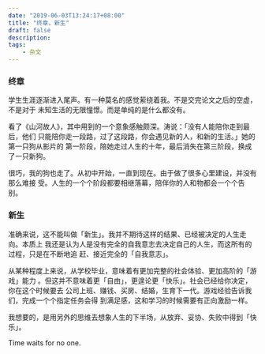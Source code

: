 ```yaml
---
date: "2019-06-03T13:24:17+08:00"
title: "终章，新生"
draft: false
description:
tags:
    - 杂文
---
```


### 终章

学生生涯逐渐进入尾声。有一种莫名的感觉萦绕着我。不是交完论文之后的空虚，不是对于
未知生活的无限憧憬。而是单纯的是什么都没有。

看了《山河故人》，其中用到的一个意象感触颇深。涛说：「没有人能陪你走到最后，他们
只能陪你走一段路，过了这段路，你会遇见新的人，和新的生活。」她的第一只狗从影片的
第一阶段，陪她走过人生的十年，最后消失在第三阶段，换成了一只新狗。

很巧，我的狗也走了。从初中开始，一直到现在。由于做了很多心里建设，并没有那么难接
受。人生的一个个阶段都要相继落幕，陪伴你的人和物都会一个个告别。

### 新生

准确来说，这不能叫做「新生」。我并不期待这样的结果、已经被决定的人生走向。本质上
我还是认为人是没有完全的自我意志去决定自己的人生，而这所有的过程，只是在不断地追
赶、接近完全的「自我意志」。

从某种程度上来说，从学校毕业，意味着有更加完整的社会体验、更加高阶的「游戏」能力
。但这并不意味着更「自由」，更遑论更「快乐」。社会已经给你决定，你在这个时候要去
公司上班、赚钱、买房、结婚，生育下一代。游戏经验告诉我们，完成一个个指定任务会得
到满足感，这和学习的时候需要有正向激励一样。

我想要的，是用另外的思维去想象人生的下半场，从放弃、妥协、失败中得到「快乐」。

Time waits for no one.
